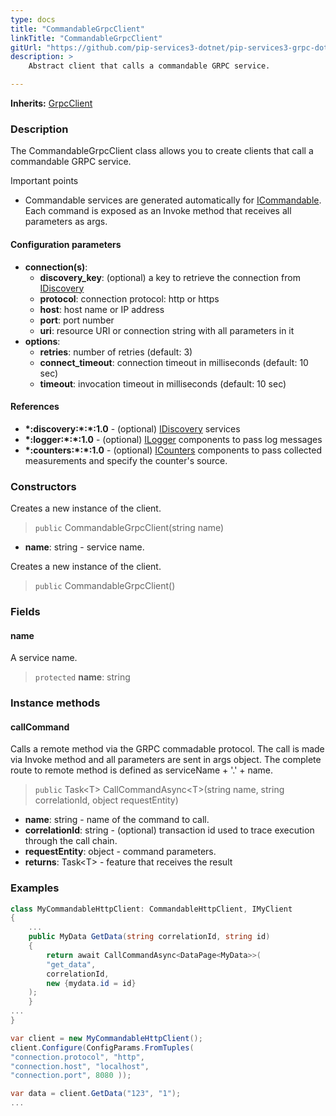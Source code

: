 ```yaml
---
type: docs
title: "CommandableGrpcClient"
linkTitle: "CommandableGrpcClient"
gitUrl: "https://github.com/pip-services3-dotnet/pip-services3-grpc-dotnet"
description: > 
    Abstract client that calls a commandable GRPC service.

---
```


**Inherits:** [GrpcClient](../grpc_client)

### Description

The CommandableGrpcClient class allows you to create clients that call a commandable GRPC service.

Important points

- Commandable services are generated automatically for [ICommandable](../../../commons/commands/icommandable). Each command is exposed as an Invoke method that receives all parameters as args.

#### Configuration parameters

- **connection(s)**:   
    - **discovery_key**: (optional) a key to retrieve the connection from [IDiscovery](../../../components/connect/idiscovery)   
    - **protocol**: connection protocol: http or https   
    - **host**: host name or IP address   
    - **port**: port number   
    - **uri**: resource URI or connection string with all parameters in it   
- **options**:   
    - **retries**: number of retries (default: 3)   
    - **connect_timeout**: connection timeout in milliseconds (default: 10 sec)   
    - **timeout**: invocation timeout in milliseconds (default: 10 sec)   

#### References
- **\*:discovery:\*:\*:1.0** - (optional) [IDiscovery](../../../components/connect/idiscovery) services
- **\*:logger:\*:\*:1.0** - (optional) [ILogger](../../../components/log/ilogger) components to pass log messages
- **\*:counters:\*:\*:1.0** - (optional) [ICounters](../../../components/count/icounters) components to pass collected measurements and specify the counter's source.

### Constructors

Creates a new instance of the client.

> `public` CommandableGrpcClient(string name)

- **name**: string - service name.

Creates a new instance of the client.

> `public` CommandableGrpcClient()


### Fields

<span class="hide-title-link">

#### name
A service name.
> `protected` **name**: string

</span>


### Instance methods

#### callCommand
Calls a remote method via the GRPC commadable protocol.
The call is made via Invoke method and all parameters are sent in args object.
The complete route to remote method is defined as serviceName + '.' + name.

> `public` Task\<T\> CallCommandAsync\<T\>(string name, string correlationId, object requestEntity)

- **name**: string - name of the command to call.
- **correlationId**: string - (optional) transaction id used to trace execution through the call chain.
- **requestEntity**: object - command parameters.
- **returns**: Task\<T\> - feature that receives the result



### Examples

```cs
class MyCommandableHttpClient: CommandableHttpClient, IMyClient 
{
    ...
    public MyData GetData(string correlationId, string id)
    {
        return await CallCommandAsync<DataPage<MyData>>(        
        "get_data",
        correlationId,
        new {mydata.id = id}
    );        
    }
...
}

var client = new MyCommandableHttpClient();
client.Configure(ConfigParams.FromTuples(
"connection.protocol", "http",
"connection.host", "localhost",
"connection.port", 8080 ));

var data = client.GetData("123", "1");
...
```
